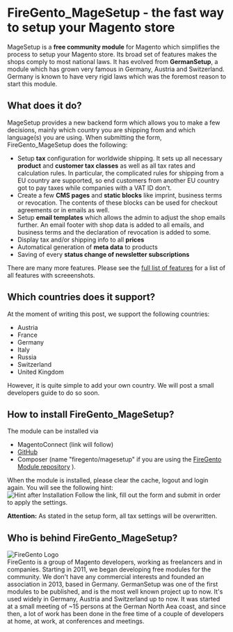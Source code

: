 FireGento_MageSetup - the fast way to setup your Magento store
====================================================
MageSetup is a **free community module** for Magento which simplifies the process to setup your Magento store. 
Its broad set of features makes the shops comply to most national laws.
It has evolved from **GermanSetup**, a module which has grown very famous in Germany, Austria and Switzerland. Germany is known to have very rigid laws which was the foremost reason to start this module. 

What does it do?
----------------
MageSetup provides a new backend form which allows you to make a few decisions, mainly which country you are shipping from and which language(s) you are using. When submitting the form, FireGento_MageSetup does the following:
  
* Setup **tax** configuration for worldwide shipping. It sets up all necessary **product** and **customer tax classes** as well as all tax rates and calculation rules. 
   In particular, the complicated rules for shipping from a EU country are supported, so end customers from another EU country got to pay taxes while companies with a VAT ID don't.
* Create a few **CMS pages** and **static blocks** like imprint, business terms or revocation. The contents of these blocks can be used for checkout agreements or in emails as well.
* Setup **email templates** which allows the admin to adjust the shop emails further. An email footer with shop data is added to all emails, and business terms and the declaration of revocation is added to some.
* Display tax and/or shipping info to all **prices**
* Automatical generation of **meta data** to products
* Saving of every **status change of newsletter subscriptions**

There are many more features. Please see the [full list of features](https://github.com/firegento/firegento-magesetup/blob/development/docs/features/features.markdown) for a list of all features with screeenshots.

Which countries does it support?
--------------------------------
At the moment of writing this post, we support the following countries:

* Austria
* France
* Germany
* Italy
* Russia
* Switzerland
* United Kingdom

However, it is quite simple to add your own country. We will post a small developers guide to do so soon. 

How to install FireGento_MageSetup?
-------------------------
The module can be installed via 

* MagentoConnect (link will follow)
* [GitHub](https://github.com/firegento/firegento-magesetup/)
* Composer (name "firegento/magesetup" if you are using the [FireGento Module repository](http://packages.firegento.com/) ).

When the module is installed, please clear the cache, logout and login again. You will see the following hint:  
![Hint after Installation](https://raw.github.com/firegento/firegento-magesetup/development/docs/features/images/install-hint.png "Hint after Installation")
Follow the link, fill out the form and submit in order to apply the settings.

**Attention:** As stated in the setup form, all tax settings will be overwritten.

Who is behind FireGento_MageSetup?
----------------------------------
![FireGento Logo](http://www.avs-webentwicklung.de/fileadmin/images/FireGento.png "FireGento Logo")  
FireGento is a group of Magento developers, working as freelancers and in companies. Starting in 2011, we began developing free modules for the community. 
We don't have any commercial interests and founded an association in 2013, based in Germany.
GermanSetup was one of the first modules to be published, and is the most well known project up to now. It's used widely in Germany, Austria and Switzerland up to now. 
It was started at a small meeting of ~15 persons at the German North Aea coast, and since then, a lot of work has been done in the free time of a couple of developers at home, at work, at conferences and meetings. 

